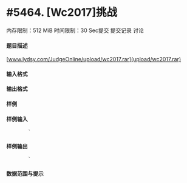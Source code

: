 
# #5464. [Wc2017]挑战
内存限制：512 MiB 时间限制：30 Sec提交 提交记录 讨论
#### 题目描述
[www.lydsy.com/JudgeOnline/upload/wc2017.rar](upload/wc2017.rar)

#### 输入格式

#### 输出格式

#### 样例

#### 样例输入

			`
#### 样例输出

			`
#### 数据范围与提示

